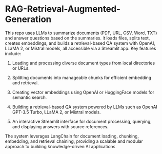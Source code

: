 # RAG-Retrieval-Augmented-Generation
This repo uses LLMs to summarize documents (PDF, URL, CSV, Word, TXT) and answer questions based on the summaries. It loads files, splits text, creates embeddings, and builds a retrieval-based QA system with OpenAI, LLaMA 2, or Mistral models, all accessible via a Streamlit app.
Key features include:

1. Loading and processing diverse document types from local directories or URLs.

2. Splitting documents into manageable chunks for efficient embedding and retrieval.

3. Creating vector embeddings using OpenAI or HuggingFace models for semantic search.

4. Building a retrieval-based QA system powered by LLMs such as OpenAI GPT-3.5 Turbo, LLaMA 2, or Mistral models.

5. An interactive Streamlit interface for document processing, querying, and displaying answers with source references.

The system leverages LangChain for document loading, chunking, embedding, and retrieval chaining, providing a scalable and modular approach to building knowledge-driven AI applications.
